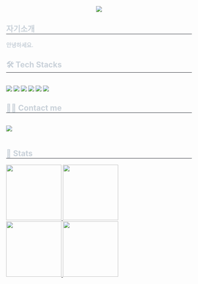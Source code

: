 <div style="width: 100%; display: flex; justify-content: center;">
  <img src="https://capsule-render.vercel.app/api?type=waving&color=0:000000,100:463c8c&height=200&text=hamsteak1488&animation=fadeIn&fontColor=ffffff&fontSize=40" />
</div>
<div style="text-align: left;"> 
  <h2 style="border-bottom: 1px solid #21262d; color: #c9d1d9;"> 자기소개 </h2>  
  <div style="font-weight: 700; font-size: 15px; text-align: left; color: #c9d1d9;"> 안녕하세요. </div> 
</div>
<div style="text-align: left;">
  <h2 style="border-bottom: 1px solid #21262d; color: #c9d1d9;"> 🛠️ Tech Stacks </h2>
  <br> 
  <div style="margin: ; text-align: left; text-align: left;">
    <img src="https://img.shields.io/badge/Java-ED8B00?style=for-the-badge&logo=openjdk&logoColor=white">
    <img src="https://img.shields.io/badge/C++-00599C?style=for-the-badge&logo=C%2B%2B&logoColor=white">
    <img src="https://img.shields.io/badge/Spring Boot-6DB33F?style=for-the-badge&logo=Spring Boot&logoColor=white">
    <img src="https://img.shields.io/badge/MySQL-4479A1?style=for-the-badge&logo=MySQL&logoColor=white">
    <img src="https://img.shields.io/badge/Jenkins-D24939?style=for-the-badge&logo=Jenkins&logoColor=white">
    <img src="https://img.shields.io/badge/Docker-2496ED?style=for-the-badge&logo=Docker&logoColor=white">
  </div>
</div>
<div style="text-align: left;">
  <h2 style="border-bottom: 1px solid #21262d; color: #c9d1d9;"> 🧑‍💻 Contact me </h2> <br> 
  <div style="text-align: left;">
    <a href=>
      <img src="https://img.shields.io/badge/Velog-20C997?style=for-the-badge&logo=Velog&logoColor=white&link=">
    </a>
  </div>
  <br> 
</div>

<div>
  <h2 style="border-bottom: 1px solid #21262d; color: #c9d1d9;">
    🏅 Stats
  </h2>

  <a href="https://github.com/hamsteak1488">
    <img style="height: 150px;" src="https://github-readme-stats.vercel.app/api?username=hamsteak1488&bg_color=60,000000,463c8c&title_color=ffffff&text_color=ffffff"/>
  </a>
  <a href="https://github.com/hamsteak1488">
    <img style="height: 150px;" src="https://github-readme-stats.vercel.app/api/top-langs/?username=hamsteak1488&layout=compact&bg_color=60,000000,463c8c&title_color=ffffff&text_color=ffffff"/>
  </a>

  <br>
  
  <a href="https://solved.ac/profile/woals1488">
    <img style="height: 150px;" src="https://mazassumnida.wtf/api/v2/generate_badge?boj=woals1488"/>
  </a>
  <a href="https://solved.ac/profile/woals1488">
    <img style="height: 150px;" src="https://mazandi.herokuapp.com/api?handle=woals1488&theme=dark"/>
  </a>
</div>
